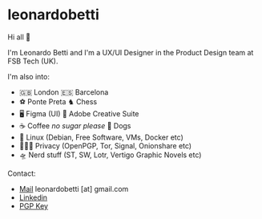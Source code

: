 # leonardobetti

Hi all :wave:

I'm Leonardo Betti and I'm a UX/UI Designer in the Product Design team at FSB Tech (UK).

I'm also into:
- 🇬🇧 London 🇪🇸 Barcelona
- ⚽️ Ponte Preta ♞ Chess
- 🖥️ Figma (UI) 🎨 Adobe Creative Suite
- ☕️ Coffee _no sugar please_  🐶 Dogs
- 📝 Linux (Debian, Free Software, VMs, Docker etc)
- 🕵🏻‍♂️ Privacy (OpenPGP, Tor, Signal, Onionshare etc)
- 🛸 Nerd stuff (ST, SW, Lotr, Vertigo Graphic Novels etc)



Contact:
- [Mail](https://www.leonardobetti.co.uk) leonardobetti [at] gmail.com
- [Linkedin](https://www.linkedin.com/in/leonardobetti87)
- [PGP Key](https://gist.github.com/leonardobetti/6f4d8be16f1fb1c1597bb50d1721410a)
